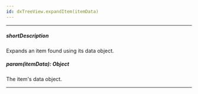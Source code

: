 ```yaml
---
id: dxTreeView.expandItem(itemData)
---
```

---
##### shortDescription
Expands an item found using its data object.

##### param(itemData): Object
The item's data object.

---
